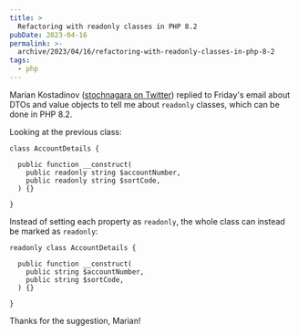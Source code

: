```yaml
---
title: >
  Refactoring with readonly classes in PHP 8.2
pubDate: 2023-04-16
permalink: >-
  archive/2023/04/16/refactoring-with-readonly-classes-in-php-8-2
tags:
  - php
---
```


Marian Kostadinov ([stochnagara on Twitter](https://twitter.com/stochnagara)) replied to Friday's email about DTOs and value objects to tell me about `readonly` classes, which can be done in PHP 8.2.

Looking at the previous class:

```language-php
class AccountDetails {

  public function __construct(
    public readonly string $accountNumber,
    public readonly string $sortCode,
  ) {}
  
}
```

Instead of setting each property as `readonly`, the whole class can instead be marked as `readonly`:

```language-php
readonly class AccountDetails {

  public function __construct(
    public string $accountNumber,
    public string $sortCode,
  ) {}
  
}
```

Thanks for the suggestion, Marian!
